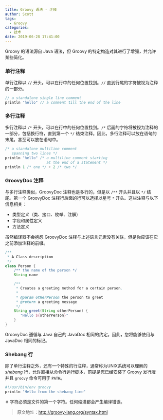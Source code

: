 ```yaml
---
title: Groovy 语法 - 注释
author: Scott
tags:
  - Groovy
categories:
  - 技术
date: 2019-06-28 17:41:00
---
```

Groovy 的语法源自 Java 语法，但 Groovy 的特定构造对其进行了增强，并允许某些简化。

### 单行注释
单行注释以 `//` 开头，可以在行中的任何位置找到。`//` 直到行尾的字符被视为注释的一部分。
```groovy
// a standalone single line comment
println "hello" // a comment till the end of the line
```
### 多行注释
多行注释以 `/*` 开头，可以在行中的任何位置找到。`/*` 后面的字符将被视为注释的一部分，包括换行符，直到第一个 `*/` 结束注释。因此，多行注释可以放在语句的末尾，甚至可以放在语句中。
```groovy
/* a standalone multiline comment
   spanning two lines */
println "hello" /* a multiline comment starting
                   at the end of a statement */
println 1 /* one */ + 2 /* two */
```

### GroovyDoc 注释
与多行注释类似，GroovyDoc 注释也是多行的，但是以 `/**` 开头并且以 `*/` 结尾。第一个 GroovyDoc 注释行后面的行可以选择以星号 `*` 开头。这些注释与以下信息相关：
* 类型定义（类、接口、枚举、注解）
* 字段和属性定义
* 方法定义

虽然编译器不会抱怨 GroovyDoc 注释与上述语言元素没有关联，但是你应该在它之前添加注释的前缀。
```groovy
/**
 * A Class description
 */
class Person {
    /** the name of the person */
    String name

    /**
     * Creates a greeting method for a certain person.
     *
     * @param otherPerson the person to greet
     * @return a greeting message
     */
    String greet(String otherPerson) {
       "Hello ${otherPerson}"
    }
}
```
GroovyDoc 遵循与 Java 自己的 JavaDoc 相同的约定。因此，您将能够使用与JavaDoc 相同的标记。

### Shebang 行
除了单行注释之外，还有一个特殊的行注释，通常称为UNIX系统可以理解的 *shebang* 行，允许直接从命令行运行脚本，前提是您已经安装了 Groovy 发行版并且 `groovy` 命令可用于 `PATH`。
```bash
#!/usr/bin/env groovy
println "Hello from the shebang line"
```
`＃` 字符必须是文件的第一个字符。任何缩进都会产生编译错误。

> 原文地址：http://groovy-lang.org/syntax.html